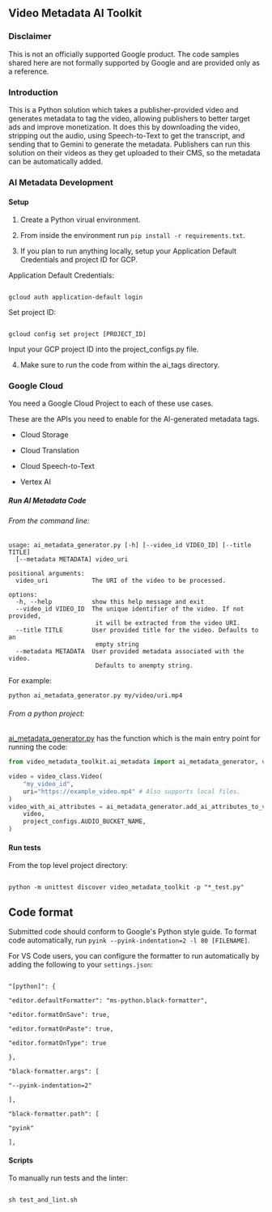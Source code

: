 ## **Video Metadata AI Toolkit**

### **Disclaimer**

This is not an officially supported Google product. The code samples shared here
are not formally supported by Google and are provided only as a reference.

### **Introduction**

This is a Python solution which takes a publisher-provided video and generates metadata to tag the video, allowing publishers to better target ads and improve monetization. It does this by downloading the video, stripping out the audio, using Speech-to-Text to get the transcript, and sending that to Gemini to generate the metadata. Publishers can run this solution on their videos as they get uploaded to their CMS, so the metadata can be automatically added.

### **AI Metadata Development**

#### Setup

1.  Create a Python virual environment.

2.  From inside the environment run `pip install -r requirements.txt`.

3.  If you plan to run anything locally, setup your Application Default
    Credentials and project ID for GCP.


Application Default Credentials:

```

gcloud auth application-default login

```

Set project ID:

```

gcloud config set project [PROJECT_ID]

```

Input your GCP project ID into the project_configs.py file.


4.  Make sure to run the code from within the ai_tags directory.


### **Google Cloud**

You need a Google Cloud Project to each of these use cases.

These are the APIs you need to enable for the AI-generated metadata tags.

*   Cloud Storage

*   Cloud Translation

*   Cloud Speech-to-Text

*   Vertex AI

##### **Run AI Metadata Code**

###### From the command line:
```
usage: ai_metadata_generator.py [-h] [--video_id VIDEO_ID] [--title TITLE]
  [--metadata METADATA] video_uri

positional arguments:
  video_uri            The URI of the video to be processed.

options:
  -h, --help           show this help message and exit
  --video_id VIDEO_ID  The unique identifier of the video. If not provided,
                        it will be extracted from the video URI.
  --title TITLE        User provided title for the video. Defaults to an
                        empty string
  --metadata METADATA  User provided metadata associated with the video.
                        Defaults to anempty string.
```

For example:
```
python ai_metadata_generator.py my/video/uri.mp4
```



###### From a python project:

[ai_metadata_generator.py](https://github.com/google-marketing-solutions/video-metadata-ai-toolkit/video-metadata-ai-toolkit/ai_metadata_generator.py) has the function which is the main entry point for
running the code:

```py
from video_metadata_toolkit.ai_metadata import ai_metadata_generator, video_class

video = video_class.Video(
    "my_video_id",
    uri="https://example_video.mp4" # Also supports local files.
)
video_with_ai_attributes = ai_metadata_generator.add_ai_attributes_to_video(
    video,
    project_configs.AUDIO_BUCKET_NAME,
)

```

#### **Run tests**

From the top level project directory:

```

python -m unittest discover video_metadata_toolkit -p "*_test.py"

```

## **Code format**

Submitted code should conform to Google's Python style guide. To format code
automatically, run `pyink --pyink-indentation=2 -l 80 [FILENAME]`.

For VS Code users, you can configure the formatter to run automatically by
adding the following to your `settings.json`:

```

"[python]": {

"editor.defaultFormatter": "ms-python.black-formatter",

"editor.formatOnSave": true,

"editor.formatOnPaste": true,

"editor.formatOnType": true

},

"black-formatter.args": [

"--pyink-indentation=2"

],

"black-formatter.path": [

"pyink"

],

```

#### **Scripts**

To manually run tests and the linter:

```

sh test_and_lint.sh

```
